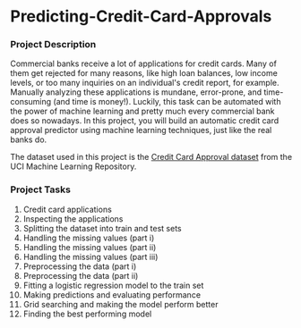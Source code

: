 # Predicting-Credit-Card-Approvals

### Project Description
Commercial banks receive a lot of applications for credit cards. Many of them get rejected for many reasons, like high loan balances, low income levels, or too many inquiries on an individual's credit report, for example. Manually analyzing these applications is mundane, error-prone, and time-consuming (and time is money!). Luckily, this task can be automated with the power of machine learning and pretty much every commercial bank does so nowadays. In this project, you will build an automatic credit card approval predictor using machine learning techniques, just like the real banks do.

The dataset used in this project is the [Credit Card Approval dataset](http://archive.ics.uci.edu/ml/datasets/credit+approval) from the UCI Machine Learning Repository.

### Project Tasks
1. Credit card applications
2. Inspecting the applications
3. Splitting the dataset into train and test sets
4. Handling the missing values (part i)
5. Handling the missing values (part ii)
6. Handling the missing values (part iii)
7. Preprocessing the data (part i)
8. Preprocessing the data (part ii)
9. Fitting a logistic regression model to the train set
10. Making predictions and evaluating performance
11. Grid searching and making the model perform better
12. Finding the best performing model
